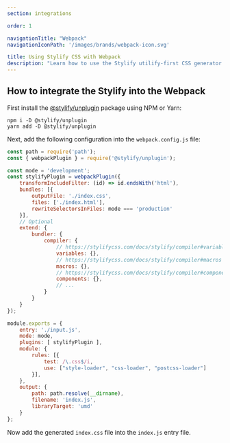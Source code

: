 ```yaml
---
section: integrations

order: 1

navigationTitle: "Webpack"
navigationIconPath: '/images/brands/webpack-icon.svg'

title: Using Stylify CSS with Webpack
description: "Learn how to use the Stylify utilify-first CSS generator along with Webpack."
---
```


<note><template>
Integration example for the Webpack can be found in <a href="https://github.com/stylify/integrations-examples/tree/master/webpack" target="_blank" rel="noopener">integrations examples repository</a>.
</template></note>

## How to integrate the Stylify into the Webpack

First install the [@stylify/unplugin](/docs/unplugin) package using NPM or Yarn:

```
npm i -D @stylify/unplugin
yarn add -D @stylify/unplugin
```

Next, add the following configuration into the `webpack.config.js` file:

```js
const path = require('path');
const { webpackPlugin } = require('@stylify/unplugin');

const mode = 'development';
const stylifyPlugin = webpackPlugin({
	transformIncludeFilter: (id) => id.endsWith('html'),
	bundles: [{
		outputFile: './index.css',
		files: ['./index.html'],
		rewriteSelectorsInFiles: mode === 'production'
	}],
	// Optional
	extend: {
		bundler: {
			compiler: {
				// https://stylifycss.com/docs/stylify/compiler#variables
				variables: {},
				// https://stylifycss.com/docs/stylify/compiler#macros
				macros: {},
				// https://stylifycss.com/docs/stylify/compiler#components
				components: {},
				// ...
			}
		}
	}
});

module.exports = {
	entry: './input.js',
	mode: mode,
	plugins: [ stylifyPlugin ],
	module: {
		rules: [{
			test: /\.css$/i,
			use: ["style-loader", "css-loader", "postcss-loader"]
		}],
	},
	output: {
		path: path.resolve(__dirname),
		filename: 'index.js',
		libraryTarget: 'umd'
	}
};
```

Now add the generated `index.css` file into the `index.js` entry file.

<where-to-next />
